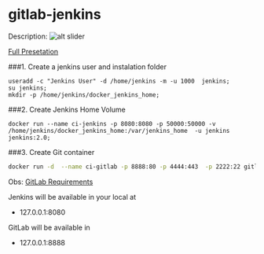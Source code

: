 # gitlab-jenkins

Description:
![alt slider](http://cdn.madlabbrazil.com/ex07.jpg)

[Full Presetation](https://docs.google.com/presentation/d/1DReA_GDzy6HvG0TJ1Ry-CQlmVhuNZsEbXi7VGO3-f3k/edit?usp=sharing)

###1. Create a jenkins user and instalation folder

```shell-script
useradd -c "Jenkins User" -d /home/jenkins -m -u 1000  jenkins;
su jenkins;
mkdir -p /home/jenkins/docker_jenkins_home;
```

###2. Create Jenkins Home Volume
```shell-script
docker run --name ci-jenkins -p 8080:8080 -p 50000:50000 -v /home/jenkins/docker_jenkins_home:/var/jenkins_home  -u jenkins jenkins:2.0;
```

###3. Create Git container
```sh
docker run -d  --name ci-gitlab -p 8888:80 -p 4444:443  -p 2222:22 gitlab/gitlab-ce;
```

Obs: [GitLab Requirements](http://docs.gitlab.com/ce/install/requirements.html)

Jenkins will be available in your local at
- 127.0.0.1:8080

GitLab will be available in
- 127.0.0.1:8888



